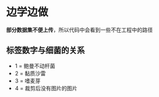 # 边学边做
**部分数据集不便上传**，所以代码中会看到一些不在工程中的路径
## 标签数字与细菌的关系
- 1 = 鲍曼不动杆菌
- 2 = 黏质沙雷
- 3 = 嗜麦芽
- 4 = 裁剪后没有图片的图片